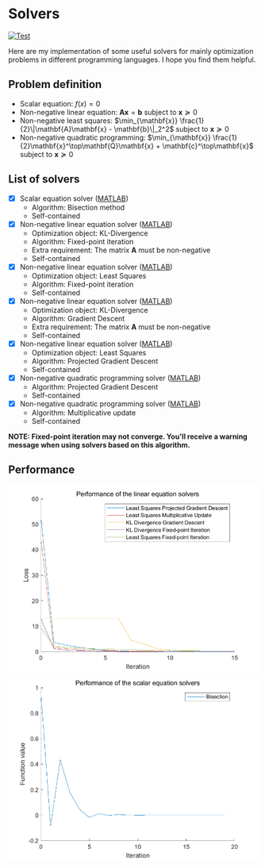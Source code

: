 # Solvers
[![Test](https://github.com/VEXLife/Solvers/actions/workflows/matlab-ci.yml/badge.svg)](https://github.com/VEXLife/Solvers/actions/workflows/matlab-ci.yml)

Here are my implementation of some useful solvers for mainly optimization problems in different programming languages. I hope you find them helpful.

## Problem definition

- Scalar equation: $f(x) = 0$
- Non-negative linear equation: $\mathbf{A}\mathbf{x} = \mathbf{b}$ subject to $\mathbf{x} \succeq 0$
- Non-negative least squares: $\min_{\mathbf{x}} \frac{1}{2}\|\mathbf{A}\mathbf{x} - \mathbf{b}\|_2^2$ subject to $\mathbf{x} \succeq 0$
- Non-negative quadratic programming: $\min_{\mathbf{x}} \frac{1}{2}\mathbf{x}^\top\mathbf{Q}\mathbf{x} + \mathbf{c}^\top\mathbf{x}$ subject to $\mathbf{x} \succeq 0$

## List of solvers

- [x] Scalar equation solver ([MATLAB](./MATLAB/bisection_fsolve.m))
    - Algorithm: Bisection method
    - Self-contained
- [x] Non-negative linear equation solver ([MATLAB](./MATLAB/fpi_kldivergence.m))
    - Optimization object: KL-Divergence
    - Algorithm: Fixed-point iteration
    - Extra requirement: The matrix $\mathbf{A}$ must be non-negative
    - Self-contained
- [x] Non-negative linear equation solver ([MATLAB](./MATLAB/fpi_lsqnonneg.m))
    - Optimization object: Least Squares
    - Algorithm: Fixed-point iteration
    - Self-contained
- [x] Non-negative linear equation solver ([MATLAB](./MATLAB/gd_kldivergence.m))
    - Optimization object: KL-Divergence
    - Algorithm: Gradient Descent
    - Extra requirement: The matrix $\mathbf{A}$ must be non-negative
    - Self-contained
- [x] Non-negative linear equation solver ([MATLAB](./MATLAB/pgd_lsqnonneg.m))
    - Optimization object: Least Squares
    - Algorithm: Projected Gradient Descent
    - Self-contained
- [x] Non-negative quadratic programming solver ([MATLAB](./MATLAB/pgd_quadprog.m))
    - Algorithm: Projected Gradient Descent
    - Self-contained
- [x] Non-negative quadratic programming solver ([MATLAB](./MATLAB/multipupd_quadprognonneg.m))
    - Algorithm: Multiplicative update
    - Self-contained

**NOTE: Fixed-point iteration may not converge. You'll receive a warning message when using solvers based on this algorithm.**

## Performance

![Non-negative linear equation solvers](./MATLAB/figs/linear_eqn.png)
![Scalar equation solvers](./MATLAB/figs/scalar_eqn.png)